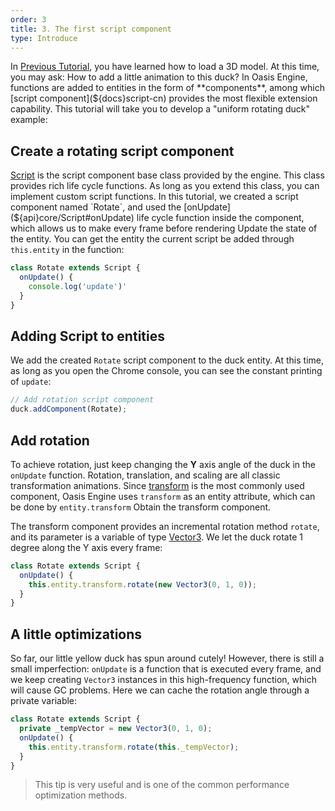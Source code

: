 ```yaml
---
order: 3
title: 3. The first script component
type: Introduce
---
```


In [Previous Tutorial](${docs}model), you have learned how to load a 3D model. At this time, you may ask: How to add a little animation to this duck? In Oasis Engine, functions are added to entities in the form of **components**, among which [script component](${docs}script-cn) provides the most flexible extension capability. This tutorial will take you to develop a "uniform rotating duck" example:

<playground src="script-basic.ts"></playground>

## Create a rotating script component

[Script](${api}core/Script) is the script component base class provided by the engine. This class provides rich life cycle functions. As long as you extend this class, you can implement custom script functions. In this tutorial, we created a script component named `Rotate`, and used the [onUpdate](${api}core/Script#onUpdate) life cycle function inside the component, which allows us to make every frame before rendering Update the state of the entity. You can get the entity the current script be added through `this.entity` in the function:

```typescript
class Rotate extends Script {
  onUpdate() {
    console.log('update')'
  }
}
```

## Adding Script to entities

We add the created `Rotate` script component to the duck entity. At this time, as long as you open the Chrome console, you can see the constant printing of `update`:

```typescript
// Add rotation script component
duck.addComponent(Rotate);
```

## Add rotation

To achieve rotation, just keep changing the **Y** axis angle of the duck in the `onUpdate` function. Rotation, translation, and scaling are all classic transformation animations. Since [transform](${docs}transform-cn) is the most commonly used component, Oasis Engine uses `transform` as an entity attribute, which can be done by `entity.transform` Obtain the transform component.

The transform component provides an incremental rotation method `rotate`, and its parameter is a variable of type [Vector3](${api}math/Vector3). We let the duck rotate 1 degree along the Y axis every frame:

```typescript
class Rotate extends Script {
  onUpdate() {
    this.entity.transform.rotate(new Vector3(0, 1, 0));
  }
}
```

## A little optimizations

So far, our little yellow duck has spun around cutely! However, there is still a small imperfection: `onUpdate` is a function that is executed every frame, and we keep creating `Vector3` instances in this high-frequency function, which will cause GC problems. Here we can cache the rotation angle through a private variable:

```typescript
class Rotate extends Script {
  private _tempVector = new Vector3(0, 1, 0);
  onUpdate() {
    this.entity.transform.rotate(this._tempVector);
  }
}
```

> This tip is very useful and is one of the common performance optimization methods.

